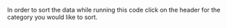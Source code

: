 In order to sort the data while running this code click on the header for the category you would like to sort. 
